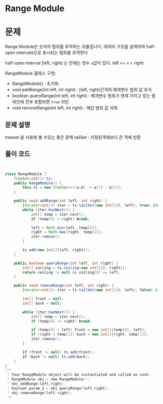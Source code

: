 # Range Module

# 문제

Range Module은 숫자의 범위를 추적하는 모듈입니다. 데이터 구조를 설계하여 half-open intervals으로 표시되는 범위를 추적한다

half-open interval [left, right) 는 안에는 정수 `x`값이 있다. left <= x < right.

RangeModule 클래스 구현:

- RangeModule() : 초기화.
- void addRange(int left, int right) : [left, right)간격의 매개변수 범위 값 추가
- boolean queryRange(int left, int right) : 매개변수 범위가 현재 가지고 있는 범위안에 전부 포함되면 `true` 리턴
- void removeRange(int left, int right) : 해당 범위 값 삭제

## 문제 설명

treeset 을 사용해 볼 수있는 좋은 문제
tailSet : 지정된객체보다 큰 객체 반환

## 풀이 코드

```java


class RangeModule {
    TreeSet<int[]> ts;
    public RangeModule() {
        this.ts = new TreeSet<>((a,b) -> a[1] - b[1]);
    }

    public void addRange(int left, int right) {
        Iterator<int[]> iter = ts.tailSet(new int[]{0, left}, true).iterator();
        while (iter.hasNext()) {
            int[] temp = iter.next();
            if (temp[0] > right) break;

            left = Math.min(left, temp[0]);
            right = Math.max(right, temp[1]);
            iter.remove();
        }

        ts.add(new int[]{left, right});
    }

    public boolean queryRange(int left, int right) {
        int[] ceiling = ts.ceiling(new int[]{0, right});
        return ceiling != null && ceiling[0] <= left;
    }

    public void removeRange(int left, int right) {
        Iterator<int[]> iter = ts.tailSet(new int[]{0, left}, false).iterator();

        int[] front = null;
        int[] back = null;

        while (iter.hasNext()) {
            int[] temp = iter.next();
            if (temp[0] >= right) break;

            if (temp[0] < left) front = new int[]{temp[0], left};
            if (right < temp[1]) back = new int[]{right, temp[1]};
            iter.remove();
        }

        if (front != null) ts.add(front);
        if (back != null) ts.add(back);
    }
}
/**
 * Your RangeModule object will be instantiated and called as such:
 * RangeModule obj = new RangeModule();
 * obj.addRange(left,right);
 * boolean param_2 = obj.queryRange(left,right);
 * obj.removeRange(left,right);
 */
```
